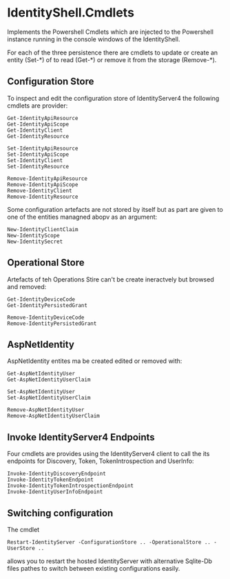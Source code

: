 ﻿# IdentityShell.Cmdlets

Implements the Powershell Cmdlets which are injected to the Powershell instance running in the console windows of the IdentityShell. 

For each of the three persistence there are cmdlets to update or create an entity (Set-\*) of to read (Get-\*) or remove it from the storage (Remove-\*).

## Configuration Store

To inspect and edit the configuration store of IdentityServer4 the following cmdlets are provider:

```
Get-IdentityApiResource
Get-IdentityApiScope
Get-IdentityClient
Get-IdentityResource

Set-IdentityApiResource
Set-IdentityApiScope
Set-IdentityClient
Set-IdentityResource

Remove-IdentityApiResource
Remove-IdentityApiScope
Remove-IdentityClient
Remove-IdentityResource
```

Some configuration artefacts are not stored by itself but as part are given to one of the entities managned abopv as an argument:

``` 
New-IdentityClientClaim
New-IdentityScope
New-IdentitySecret
```

## Operational Store

Artefacts of teh Operations Stire can't be create ineractvely but browsed and removed:
```
Get-IdentityDeviceCode
Get-IdentityPersistedGrant

Remove-IdentityDeviceCode
Remove-IdentityPersistedGrant
```

## AspNetIdentity

AspNetIdentity entites ma be created edited or removed with:

```
Get-AspNetIdentityUser
Get-AspNetIdentityUserClaim

Set-AspNetIdentityUser
Set-AspNetIdentityUserClaim

Remove-AspNetIdentityUser
Remove-AspNetIdentityUserClaim
```

## Invoke IdentityServer4 Endpoints

Four cmdlets are provides using the IdentityServer4 client to call the its endpoints for Discovery, Token, TokenIntrospection and UserInfo:
```
Invoke-IdentityDiscoveryEndpoint
Invoke-IdentityTokenEndpoint
Invoke-IdentityTokenIntrospectionEndpoint
Invoke-IdentityUserInfoEndpoint
```

## Switching configuration

The cmdlet 
```
Restart-IdentityServer -ConfigurationStore .. -OperationalStore .. -UserStore ..
```

allows you to restart the hosted IdentityServer with alternative Sqlite-Db files pathes to switch between existing configurations easily. 



